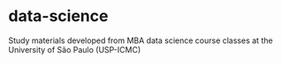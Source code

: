 # data-science
Study materials developed from MBA data science course classes at the University of São Paulo (USP-ICMC)
